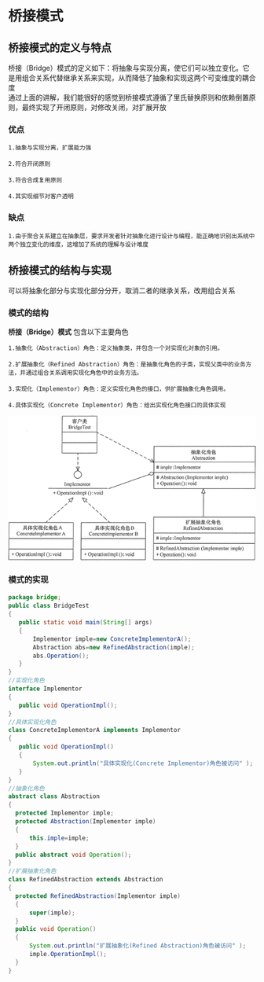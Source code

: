 # 桥接模式
## 桥接模式的定义与特点
桥接（Bridge）模式的定义如下：将抽象与实现分离，使它们可以独立变化。它是用组合关系代替继承关系来实现，从而降低了抽象和实现这两个可变维度的耦合度  
通过上面的讲解，我们能很好的感觉到桥接模式遵循了里氏替换原则和依赖倒置原则，最终实现了开闭原则，对修改关闭，对扩展开放  
### 优点
    
    1.抽象与实现分离，扩展能力强
    
    2.符合开闭原则
    
    3.符合合成复用原则
    
    4.其实现细节对客户透明
### 缺点
    
    1.由于聚合关系建立在抽象层，要求开发者针对抽象化进行设计与编程，能正确地识别出系统中两个独立变化的维度，这增加了系统的理解与设计难度

## 桥接模式的结构与实现
可以将抽象化部分与实现化部分分开，取消二者的继承关系，改用组合关系  
### 模式的结构
**桥接（Bridge）模式** 包含以下主要角色
    
    1.抽象化（Abstraction）角色：定义抽象类，并包含一个对实现化对象的引用。
    
    2.扩展抽象化（Refined Abstraction）角色：是抽象化角色的子类，实现父类中的业务方法，并通过组合关系调用实现化角色中的业务方法。
    
    3.实现化（Implementor）角色：定义实现化角色的接口，供扩展抽象化角色调用。
    
    4.具体实现化（Concrete Implementor）角色：给出实现化角色接口的具体实现
    
 ![桥接模式结构](image/桥接模式/1.gif)
 ### 模式的实现
 ```java
package bridge;
public class BridgeTest
{
    public static void main(String[] args)
    {
        Implementor imple=new ConcreteImplementorA();
        Abstraction abs=new RefinedAbstraction(imple);
        abs.Operation();
    }
}
//实现化角色
interface Implementor
{
    public void OperationImpl();
}
//具体实现化角色
class ConcreteImplementorA implements Implementor
{
    public void OperationImpl()
    {
        System.out.println("具体实现化(Concrete Implementor)角色被访问" );
    }
}
//抽象化角色
abstract class Abstraction
{
   protected Implementor imple;
   protected Abstraction(Implementor imple)
   {
       this.imple=imple;
   }
   public abstract void Operation();   
}
//扩展抽象化角色
class RefinedAbstraction extends Abstraction
{
   protected RefinedAbstraction(Implementor imple)
   {
       super(imple);
   }
   public void Operation()
   {
       System.out.println("扩展抽象化(Refined Abstraction)角色被访问" );
       imple.OperationImpl();
   }
}
```
